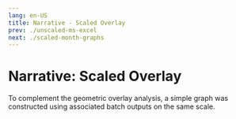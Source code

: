```yaml
---
lang: en-US
title: Narrative - Scaled Overlay
prev: ./unscaled-ms-excel
next: ./scaled-month-graphs
---
```


# Narrative: Scaled Overlay

To complement the geometric overlay analysis, a simple graph was constructed using associated batch outputs on the same scale. 
 